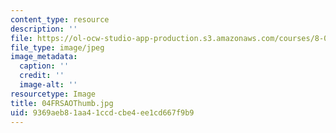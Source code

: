 ```yaml
---
content_type: resource
description: ''
file: https://ol-ocw-studio-app-production.s3.amazonaws.com/courses/8-02-physics-ii-electricity-and-magnetism-spring-2007/9369aeb81aa41ccdcbe4ee1cd667f9b9_04FRSAOThumb.jpg
file_type: image/jpeg
image_metadata:
  caption: ''
  credit: ''
  image-alt: ''
resourcetype: Image
title: 04FRSAOThumb.jpg
uid: 9369aeb8-1aa4-1ccd-cbe4-ee1cd667f9b9
---
```

